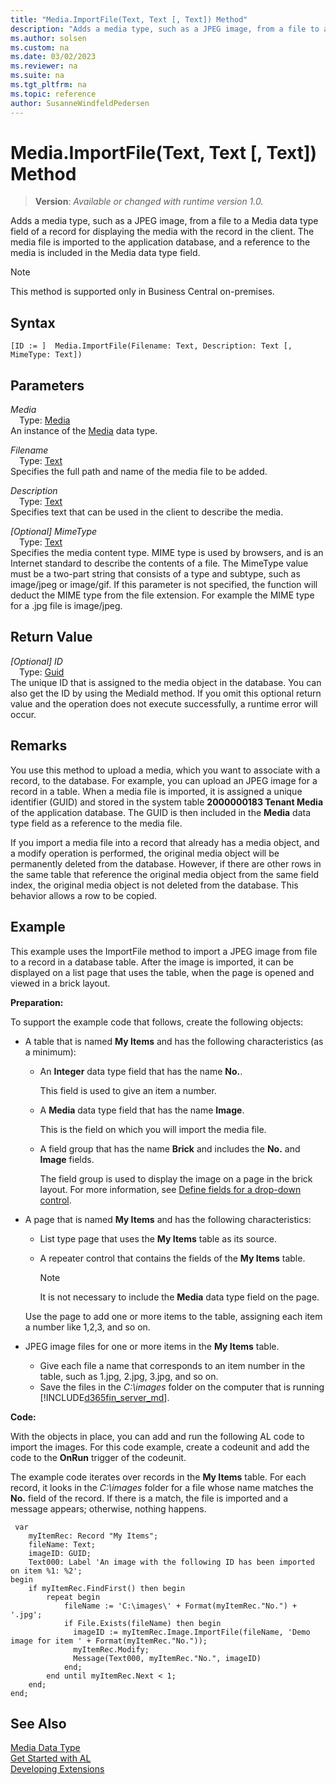```yaml
---
title: "Media.ImportFile(Text, Text [, Text]) Method"
description: "Adds a media type, such as a JPEG image, from a file to a Media data type field of a record for displaying the media with the record in the client."
ms.author: solsen
ms.custom: na
ms.date: 03/02/2023
ms.reviewer: na
ms.suite: na
ms.tgt_pltfrm: na
ms.topic: reference
author: SusanneWindfeldPedersen
---
```

[//]: # (START>DO_NOT_EDIT)
[//]: # (IMPORTANT:Do not edit any of the content between here and the END>DO_NOT_EDIT.)
[//]: # (Any modifications should be made in the .xml files in the ModernDev repo.)
# Media.ImportFile(Text, Text [, Text]) Method
> **Version**: _Available or changed with runtime version 1.0._

Adds a media type, such as a JPEG image, from a file to a Media data type field of a record for displaying the media with the record in the client. The media file is imported to the application database, and a reference to the media is included in the Media data type field.

> [!NOTE]
> This method is supported only in Business Central on-premises.

## Syntax
```AL
[ID := ]  Media.ImportFile(Filename: Text, Description: Text [, MimeType: Text])
```
## Parameters
*Media*  
&emsp;Type: [Media](media-data-type.md)  
An instance of the [Media](media-data-type.md) data type.  

*Filename*  
&emsp;Type: [Text](../text/text-data-type.md)  
Specifies the full path and name of the media file to be added.  

*Description*  
&emsp;Type: [Text](../text/text-data-type.md)  
Specifies text that can be used in the client to describe the media.  

*[Optional] MimeType*  
&emsp;Type: [Text](../text/text-data-type.md)  
Specifies the media content type. MIME type is used by browsers, and is an Internet standard to describe the contents of a file. The MimeType value must be a two-part string that consists of a type and subtype, such as image/jpeg or image/gif. If this parameter is not specified, the function will deduct the MIME type from the file extension. For example the MIME type for a .jpg file is image/jpeg.  


## Return Value
*[Optional] ID*  
&emsp;Type: [Guid](../guid/guid-data-type.md)  
The unique ID that is assigned to the media object in the database. You can also get the ID by using the MediaId method. If you omit this optional return value and the operation does not execute successfully, a runtime error will occur.  


[//]: # (IMPORTANT: END>DO_NOT_EDIT)


## Remarks
 You use this method to upload a media, which you want to associate with a record, to the database. For example, you can upload an JPEG image for a record in a table. When a media file is imported, it is assigned a unique identifier \(GUID\) and stored in the system table **2000000183 Tenant Media** of the application database. The GUID is then included in the **Media** data type field as a reference to the media file.

If you import a media file into a record that already has a media object, and a modify operation is performed, the original media object will be permanently deleted from the database. However, if there are other rows in the same table that reference the original media object from the same field index, the original media object is not deleted from the database. This behavior allows a row to be copied.

## Example
This example uses the ImportFile method to import a JPEG image from file to a record in a database table. After the image is imported, it can be displayed on a list page that uses the table, when the page is opened and viewed in a brick layout.

**Preparation:**

To support the example code that follows, create the following objects:

- A table that is named **My Items** and has the following characteristics (as a minimum):
  - An **Integer** data type field that has the name **No.**.

    This field is used to give an item a number.
  - A **Media** data type field that has the name **Image**.

    This is the field on which you will import the media file.
  - A field group that has the name **Brick** and includes the **No.** and **Image** fields.

      The field group is used to display the image on a page in the brick layout. For more information, see [Define fields for a drop-down control](../../devenv-field-groups.md).
- A page that is named **My Items** and has the following characteristics:

  -   List type page that uses the **My Items** table as its source.
  -   A repeater control that contains the fields of the **My Items** table.

      > [!NOTE]  
      > It is not necessary to include the **Media** data type field on the page.

  Use the page to add one or more items to the table, assigning each item a number like 1,2,3, and so on.

- JPEG image files for one or more items in the **My Items** table.
  -   Give each file a name that corresponds to an item number in the table, such as 1.jpg, 2.jpg, 3.jpg, and so on.
  -   Save the files in the *C:\images* folder on the computer that is running [!INCLUDE[d365fin_server_md](../../includes/d365fin_server_md.md)].

**Code:**

With the objects in place, you can add and run the following AL code to import the images. For this code example, create a codeunit and add the code to the **OnRun** trigger of the codeunit.

The example code iterates over records in the **My Items** table. For each record, it looks in the *C:\images* folder for a file whose name matches the **No.** field of the record. If there is a match, the file is imported and a message appears; otherwise, nothing happens.

```al
 var
    myItemRec: Record "My Items";
    fileName: Text;
    imageID: GUID;
    Text000: Label 'An image with the following ID has been imported on item %1: %2';
begin
    if myItemRec.FindFirst() then begin
        repeat begin
            fileName := 'C:\images\' + Format(myItemRec."No.") + '.jpg';
            if File.Exists(fileName) then begin
              imageID := myItemRec.Image.ImportFile(fileName, 'Demo image for item ' + Format(myItemRec."No."));
              myItemRec.Modify;
              Message(Text000, myItemRec."No.", imageID)
            end;
        end until myItemRec.Next < 1;
    end;
end;
```

## See Also
[Media Data Type](media-data-type.md)  
[Get Started with AL](../../devenv-get-started.md)  
[Developing Extensions](../../devenv-dev-overview.md)